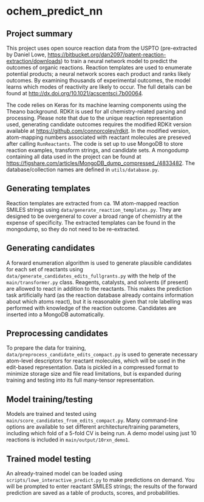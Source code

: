 # ochem_predict_nn

## Project summary

This project uses open source reaction data from the USPTO (pre-extracted by Daniel Lowe, https://bitbucket.org/dan2097/patent-reaction-extraction/downloads) to train a neural network model to predict the outcomes of organic reactions. Reaction templates are used to enumerate potential products; a neural network scores each product and ranks likely outcomes. By examining thousands of experimental outcomes, the model learns which modes of reactivity are likely to occur. The full details can be found at http://dx.doi.org/10.1021/acscentsci.7b00064.

The code relies on Keras for its machine learning components using the Theano background. RDKit is used for all chemistry-related parsing and processing. Please note that due to the unique reaction representation used, generating candidate outcomes requires the modified RDKit version available at https://github.com/connorcoley/rdkit. In the modified version, atom-mapping numbers associated with reactant molecules are preseved after calling ```RunReactants```. The code is set up to use MongoDB to store reaction examples, transform strings, and candidate sets. A mongodump containing all data used in the project can be found at https://figshare.com/articles/MongoDB_dump_compressed_/4833482. The database/collection names are defined in ```utils/database.py```.

## Generating templates

Reaction templates are extracted from ca. 1M atom-mapped reaction SMILES strings using ```data/generate_reaction_templates.py```. They are designed to be overgeneral to cover a broad range of chemistry at the expense of specificity. The extracted templates can be found in the mongodump, so they do not need to be re-extracted.

## Generating candidates

A forward enumeration algorithm is used to generate plausible candidates for each set of reactants using ```data/generate_candidates_edits_fullgrants.py``` with the help of the ```main/transformer.py``` class. Reagents, catalysts, and solvents (if present) are allowed to react in addition to the reactants. This makes the prediction task artificially hard (as the reaction database already contains information about which atoms react), but it is reasonable given that role labelling was performed with knowledge of the reaction outcome. Candidates are inserted into a MongoDB automatically. 

## Preprocessing candidates

To prepare the data for training, ```data/preprocess_candidate_edits_compact.py``` is used to generate necessary atom-level descriptors for reactant molecules, which will be used in the edit-based representation. Data is pickled in a compressed format to minimize storage size and file read limitations, but is expanded during training and testing into its full many-tensor representation.

## Model training/testing

Models are trained and tested using ```main/score_candidates_from_edits_compact.py```. Many command-line options are available to set different architecture/training parameters, including which fold of a 5-fold CV is being run. A demo model using just 10 reactions is included in ```main/output/10rxn_demo1```.

## Trained model testing

An already-trained model can be loaded using ```scripts/lowe_interactive_predict.py``` to make predictions on demand. You will be prompted to enter reactant SMILES strings; the results of the forward prediction are saved as a table of products, scores, and probabilities.
